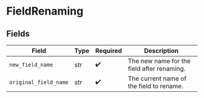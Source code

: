 # FieldRenaming


## Fields

| Field                                      | Type                                       | Required                                   | Description                                |
| ------------------------------------------ | ------------------------------------------ | ------------------------------------------ | ------------------------------------------ |
| `new_field_name`                           | *str*                                      | :heavy_check_mark:                         | The new name for the field after renaming. |
| `original_field_name`                      | *str*                                      | :heavy_check_mark:                         | The current name of the field to rename.   |